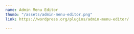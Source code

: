 ```yaml
---
name: Admin Menu Editor
thumb: "/assets/admin-menu-editor.png"
link: https://wordpress.org/plugins/admin-menu-editor/

---
```

